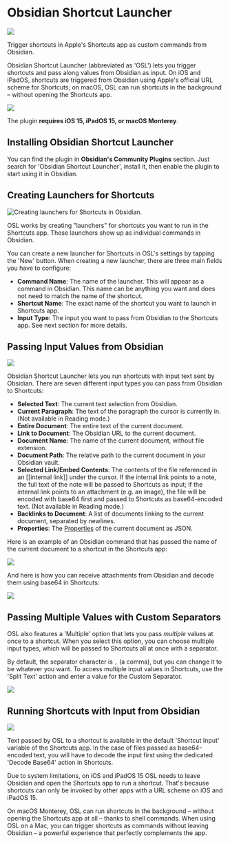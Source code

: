 # Obsidian Shortcut Launcher

![](https://cdn.macstories.net/osl-1643193603979.png)

Trigger shortcuts in Apple's Shortcuts app as custom commands from Obsidian. 

Obsidian Shortcut Launcher (abbreviated as 'OSL') lets you trigger shortcuts and pass along values from Obsidian as input. On iOS and iPadOS, shortcuts are triggered from Obsidian using Apple's official URL scheme for Shortcuts; on macOS, OSL can run shortcuts in the background – without opening the Shortcuts app.

![](https://cdn.macstories.net/cleanshot-2022-01-21-at-5-39-50-2x-1642783463880.png)

The plugin **requires iOS 15, iPadOS 15, or macOS Monterey**.

## Installing Obsidian Shortcut Launcher 

You can find the plugin in **Obsidian's Community Plugins** section. Just search for 'Obsidian Shortcut Launcher', install it, then enable the plugin to start using it in Obsidian.

## Creating Launchers for Shortcuts

![Creating launchers for Shortcuts in Obsidian.](https://cdn.macstories.net/monday-24-jan-2022-18-21-39-1643044904822.png)

OSL works by creating "launchers" for shortcuts you want to run in the Shortcuts app. These launchers show up as individual commands in Obsidian.

You can create a new launcher for Shortcuts in OSL's settings by tapping the 'New' button. When creating a new launcher, there are three main fields you have to configure:

* **Command Name**: The name of the launcher. This will appear as a command in Obsidian. This name can be anything you want and does not need to match the name of the shortcut.
* **Shortcut Name**: The exact name of the shortcut you want to launch in Shortcuts app.
* **Input Type**: The input you want to pass from Obsidian to the Shortcuts app. See next section for more details.

## Passing Input Values from Obsidian

![](https://cdn.macstories.net/cleanshot-2022-01-21-at-5-47-57-2x-1642783800591.png)

Obsidian Shortcut Launcher lets you run shortcuts with input text sent by Obsidian. There are seven different input types you can pass from Obsidian to Shortcuts:

* **Selected Text**: The current text selection from Obsidian.
* **Current Paragraph**: The text of the paragraph the cursor is currently in. (Not available in Reading mode.)
* **Entire Document**: The entire text of the current document.
* **Link to Document**: The Obsidian URL to the current document.
* **Document Name**: The name of the current document, without file extension.
* **Document Path**: The relative path to the current document in your Obsidian vault.
* **Selected Link/Embed Contents**: The contents of the file referenced in an [[internal link]] under the cursor. If the internal link points to a note, the full text of the note will be passed to Shortcuts as input; if the internal link points to an attachment (e.g. an image), the file will be encoded with base64 first and passed to Shortcuts as base64-encoded text. (Not available in Reading mode.)
* **Backlinks to Document**: A list of documents linking to the current document, separated by newlines.
* **Properties**: The [Properties](https://help.obsidian.md/Editing+and+formatting/Properties) of the current document as JSON.

Here is an example of an Obsidian command that has passed the name of the current document to a shortcut in the Shortcuts app:

![](https://cdn.macstories.net/monday-24-jan-2022-18-23-05-1643044990698.png)

And here is how you can receive attachments from Obsidian and decode them using base64 in Shortcuts:

![](https://cdn.macstories.net/cleanshot-2022-01-26-at-12-03-47-2x-1643195055516.png)

## Passing Multiple Values with Custom Separators

OSL also features a 'Multiple' option that lets you pass *multiple* values at once to a shortcut. When you select this option, you can choose multiple input types, which will be passed to Shortcuts all at once with a separator.

By default, the separator character is `,` (a comma), but you can change it to be whatever you want. To access multiple input values in Shortcuts, use the 'Split Text' action and enter a value for the Custom Separator.

![](https://cdn.macstories.net/cleanshot-2022-01-26-at-12-05-11-2x-1643195145281.png)

## Running Shortcuts with Input from Obsidian

![](https://cdn.macstories.net/cleanshot-2022-01-21-at-5-48-32-2x-1642783800940.png)

Text passed by OSL to a shortcut is available in the default 'Shortcut Input' variable of the Shortcuts app. In the case of files passed as base64-encoded text, you will have to decode the input first using the dedicated 'Decode Base64' action in Shortcuts.

Due to system limitations, on iOS and iPadOS 15 OSL needs to leave Obsidian and open the Shortcuts app to run a shortcut. That's because shortcuts can only be invoked by other apps with a URL scheme on iOS and iPadOS 15.

On macOS Monterey, OSL can run shortcuts in the background – without opening the Shortcuts app at all – thanks to shell commands. When using OSL on a Mac, you can trigger shortcuts as commands without leaving Obsidian – a powerful experience that perfectly complements the app.
